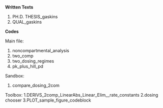 

**Written Texts**
1. PH.D. THESIS_gaskins
2. QUAL_gaskins

**Codes**

Main file:
1. noncompartmental_analysis
2. two_comp
3. two_dosing_regimes
4. pk_plus_hill_pd

Sandbox:
1. compare_dosing_2com


Toolbox:
1.DERIVS_2comp_LinearAbs_Linear_Elim__rate_constants
2.dosing chooser
3.PLOT_sample_figure_codeblock
